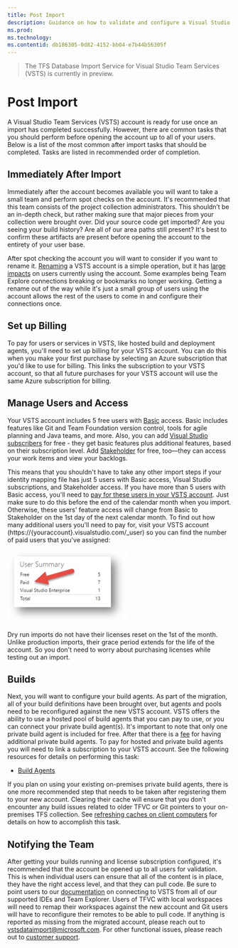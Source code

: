 ```yaml
---
title: Post Import
description: Guidance on how to validate and configure a Visual Studio Team Services (VSTS) account after it has been imported.
ms.prod: 
ms.technology: 
ms.contentid: db186305-0d82-4152-bb04-e7b44b56305f
---
```


> The TFS Database Import Service for Visual Studio Team Services (VSTS) is currently in preview.

# Post Import

A Visual Studio Team Services (VSTS) account is ready for use once an import has completed successfully. However, there are common tasks that you should perform before opening the account up to all of your users. Below is a list of the most common after import tasks that should be completed. Tasks are listed in recommended order of completion. 

## Immediately After Import
Immediately after the account becomes available you will want to take a small team and perform spot checks on the account. It's recommended that this team consists of the project collection administrators. This shouldn’t be an in-depth check, but rather making sure that major pieces from your collection were brought over. Did your source code get imported? Are you seeing your build history? Are all of our area paths still present? It's best to confirm these artifacts are present before opening the account to the entirety of your user base. 

After spot checking the account you will want to consider if you want to rename it. [Renaming](https://www.visualstudio.com/en-us/docs/setup-admin/team-services/rename-vso-account-vs) a VSTS account is a simple operation, but it has [large impacts](https://support.microsoft.com/en-us/kb/2793597) on users currently using the account. Some examples being Team Explore connections breaking or bookmarks no longer working. Getting a rename out of the way while it's just a small group of users using the account allows the rest of the users to come in and configure their connections once. 

## Set up Billing

To pay for users or services in VSTS, like hosted build and deployment agents, you'll need to set up billing for your VSTS account. You can do this when you make your first purchase by selecting an Azure subscription that you'd like to use for billing. This links the subscription to your VSTS account, so that all future purchases for your VSTS account will use the same Azure subscription for billing.

## Manage Users and Access

Your VSTS account includes 5 free users with [Basic](https://www.visualstudio.com/products/visual-studio-team-services-feature-matrix-vs) access. Basic includes features like Git and Team Foundation version control, tools for agile planning and Java teams, and more. Also, you can add [Visual Studio subscribers](https://www.visualstudio.com/products/how-to-buy-vs) for free - they get basic features plus additional features, based on their subscription level. Add [Stakeholder](https://www.visualstudio.com/products/visual-studio-team-services-feature-matrix-vs) for free, too—they can access your work items and view your backlogs.

This means that you shouldn't have to take any other import steps if your identity mapping file has just 5 users with Basic access, Visual Studio subscriptions, and Stakeholder access. If you have more than 5 users with Basic access, you'll need to [pay for these users in your VSTS account](https://www.visualstudio.com/en-us/docs/setup-admin/team-services/get-more-user-licenses-vs). Just make sure to do this before the end of the calendar month when you import. Otherwise, these users' feature access will change from Basic to Stakeholder on the 1st day of the next calendar month. To find out how many additional users you'll need to pay for, visit your VSTS account (https://{youraccount}.visualstudio.com/_user) so you can find the number of paid users that you've assigned:

![User Summary on a VSTS account](_img/migration-post-import/UserSummary.png)

Dry run imports do not have their licenses reset on the 1st of the month. Unlike production imports, their grace period extends for the life of the account. So you don't need to worry about purchasing licenses while testing out an import. 

## Builds
Next, you will want to configure your build agents. As part of the migration, all of your build definitions have been brought over, but agents and pools need to be reconfigured against the new VSTS account. VSTS offers the ability to use a hosted pool of build agents that you can pay to use, or you can connect your private build agent(s). It's important to note that only one private build agent is included for free. After that there is a [fee](https://www.visualstudio.com/en-us/products/visual-studio-team-services-pricing-vs.aspx) for having additional private build agents. To pay for hosted and private build agents you will need to link a subscription to your VSTS account. See the following resources for details on performing this task:

* [Build Agents](https://www.visualstudio.com/en-us/docs/build/admin/index) 

If you plan on using your existing on-premises private build agents, there is one more recommended step that needs to be taken after registering them to your new account. Clearing their cache will ensure that you don't encounter any build issues related to older TFVC or Git pointers to your on-premises TFS collection. See [refreshing caches on client computers](https://msdn.microsoft.com/en-us/library/cc716728.aspx) for details on how to accomplish this task. 

## Notifying the Team
After getting your builds running and license subscription configured, it's recommended that the account be opened up to all users for validation. This is when individual users can ensure that all of the content is in place, they have the right access level, and that they can pull code. Be sure to point users to our [documentation](https://www.visualstudio.com/en-us/docs/setup-admin/team-services/connect-to-visual-studio-team-services) on connecting to VSTS from all of our supported IDEs and Team Explorer.  Users of TFVC with local workspaces will need to remap their workspaces against the new account and Git users will have to reconfigure their remotes to be able to pull code. If anything is reported as missing from the migrated account, please reach out to [vstsdataimport@microsoft.com](mailto:vstsdataimport@microsoft.com). For other functional issues, please reach out to [customer support](https://www.visualstudio.com/support-overview-vs).  